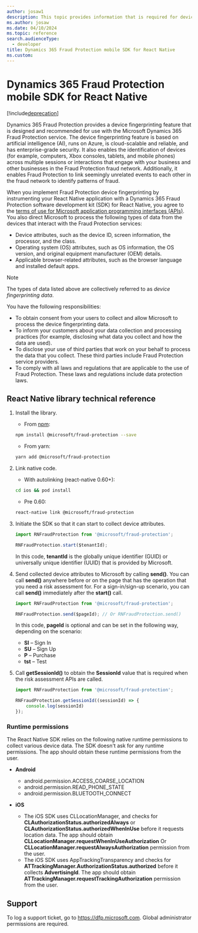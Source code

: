 ```yaml
---
author: josaw1
description: This topic provides information that is required for device fingerprinting in a mobile device implementation of Microsoft Dynamics 365 Fraud Protection for React Native.
ms.author: josaw
ms.date: 04/10/2024
ms.topic: reference
search.audienceType:
  - developer
title: Dynamics 365 Fraud Protection mobile SDK for React Native
ms.custom:
---
```


# Dynamics 365 Fraud Protection mobile SDK for React Native

[!include[deprecation](includes/deprecation.md)]

Dynamics 365 Fraud Protection provides a device fingerprinting feature that is designed and recommended for use with the Microsoft Dynamics 365 Fraud Protection service. The device fingerprinting feature is based on artificial intelligence (AI), runs on Azure, is cloud-scalable and reliable, and has enterprise-grade security. It also enables the identification of devices (for example, computers, Xbox consoles, tablets, and mobile phones) across multiple sessions or interactions that engage with your business and other businesses in the Fraud Protection fraud network. Additionally, it enables Fraud Protection to link seemingly unrelated events to each other in the fraud network to identify patterns of fraud.

When you implement Fraud Protection device fingerprinting by instrumenting your React Native application with a Dynamics 365 Fraud Protection software development kit (SDK) for React Native, you agree to the [terms of use for Microsoft application programming interfaces (APIs)](/legal/microsoft-apis/terms-of-use). You also direct Microsoft to process the following types of data from the devices that interact with the Fraud Protection services:

- Device attributes, such as the device ID, screen information, the processor, and the class.
- Operating system (OS) attributes, such as OS information, the OS version, and original equipment manufacturer (OEM) details.
- Applicable browser-related attributes, such as the browser language and installed default apps.

> [!NOTE]
> The types of data listed above are collectively referred to as *device fingerprinting data*.

You have the following responsibilities:

- To obtain consent from your users to collect and allow Microsoft to process the device fingerprinting data.
- To inform your customers about your data collection and processing practices (for example, disclosing what data you collect and how the data are used).
- To disclose your use of third parties that work on your behalf to process the data that you collect. These third parties include Fraud Protection service providers.
- To comply with all laws and regulations that are applicable to the use of Fraud Protection. These laws and regulations include data protection laws.

## React Native library technical reference

1. Install the library.

    - From [npm](https://www.npmjs.com/package/@microsoft/fraud-protection):
    
    ```bash
    npm install @microsoft/fraud-protection --save
    ```

    - From yarn:
    
    ```bash
    yarn add @microsoft/fraud-protection
    ```

1. Link native code.

    - With autolinking (react-native 0.60+):
    
    ```bash
    cd ios && pod install
    ```

    - Pre 0.60:
    
    ```bash
    react-native link @microsoft/fraud-protection
    ```

1. Initiate the SDK so that it can start to collect device attributes.

    ```javascript
    import RNFraudProtection from '@microsoft/fraud-protection';

    RNFraudProtection.start($tenantId);
    ```

    In this code, **tenantId** is the globally unique identifier (GUID) or universally unique identifier (UUID) that is provided by Microsoft.

1. Send collected device attributes to Microsoft by calling **send()**. You can call **send()** anywhere before or on the page that has the operation that you need a risk assessment for. For a sign-in/sign-up scenario, you can call **send()** immediately after the **start()** call.

    ```javascript
    import RNFraudProtection from '@microsoft/fraud-protection';

    RNFraudProtection.send($pageId); // Or RNFraudProtection.send()
    ```

    In this code, **pageId** is optional and can be set in the following way, depending on the scenario:

    - **SI** – Sign In
    - **SU** – Sign Up
    - **P** – Purchase
    - **tst** – Test

1. Call **getSessionId()** to obtain the **SessionId** value that is required when the risk assessment APIs are called.

    ```javascript
    import RNFraudProtection from '@microsoft/fraud-protection';

    RNFraudProtection.getSessionId((sessionId) => {
        console.log(sessionId)
    });
    ```

### Runtime permissions

The React Native SDK relies on the following native runtime permissions to collect various device data. The SDK doesn't ask for any runtime permissions. The app should obtain these runtime permissions from the user.

- **Android**
    - android.permission.ACCESS\_COARSE\_LOCATION
    - android.permission.READ\_PHONE\_STATE
    - android.permission.BLUETOOTH\_CONNECT

- **iOS**
    - The iOS SDK uses CLLocationManager, and checks for **CLAuthorizationStatus.authorizedAlways** or **CLAuthorizationStatus.authorizedWhenInUse** before it requests location data. The app should obtain **CLLocationManager.requestWhenInUseAuthorization** Or **CLLocationManager.requestAlwaysAuthorization** permission from the user.
    - The iOS SDK uses AppTrackingTransparency and checks for **ATTrackingManager.AuthorizationStatus.authorized** before it collects **AdvertisingId**. The app should obtain **ATTrackingManager.requestTrackingAuthorization** permission from the user.

## Support

To log a support ticket, go to <https://dfp.microsoft.com>. Global administrator permissions are required.
